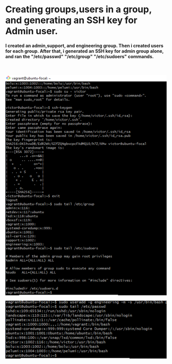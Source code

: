 # Creating groups,users in a group, and generating an SSH key for Admin user.

#### I created an admin,support, and engineering group. Then i created users for each group. After that, i  generated an SSH key for admin group alone, and ran the "/etc/passwd" "/etc/group" "/etc/sudoers" commands.
<br>



![my screenshots](../images/Screenshot%202022-09-16%20213918.png)
<br>

![my screenshots](../images/Screenshot%202022-09-16%20213354.png)